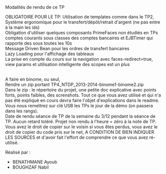Modalités de rendu de ce TP

OBLIGATOIRE POUR LE TP:
Utilisation de templates comme dans le TP2,<br/>
Système ergonomique pour le transfert/dépôt/retrait d'argent (ne pas entre à la main les ids)<br/>
Obligation d'utiliser quelques composants PrimeFaces non étudiés en TPs<br/>
comptes courants sous classes des comptes bancaires et EJBTimer qui rapporte des sous toutes les 10s<br/>
Message Driven Bean pour les ordres de transfert bancaires<br/>
Lazy Loading pour l'affichage des tableaux<br/>
La prise en compte du cours sur la navigation avec faces-redirect=true, view params et utilisation intelligente des scopes est un plus<br/><br/>

A faire en binome, ou seul,<br/>
Rendre un zip portant TP4_NTDP_2013-2014-binome1-binome2.zip<br/>
Dans le zip : le répertoire du projet, une petite doc explicative avec points forts, points faibles, des screnshots. Tout ce que vous avez utilisé et qui n'a pas été expliqué en cours devra faire l'objet d'explications dans le readme.<br/>
Vous nous remettrez sur clé USB les TPs le jour de la démo (on passera dans les rangs).<br/>
Date de rendu séance de TP de la semaine du 3/12 pendant la séance de TP. Aucun retard toléré. Projet non rendu à l'heure = zéro à la note de TP.<br/>
Vous avez le droit de copier sur le voisin si vous êtes perdus, vous avez le droit de copier du code pris sur le net, A CONDITION DE BIEN INDIQUER LES SOURCES et d'avoir fait l'effort de comprendre ce que vous avez ré-utilisé.<br/>

Réalisé par : 
- BENATHMANE Ayoub<br/>
- BOUGHZAF Nabil<br/>